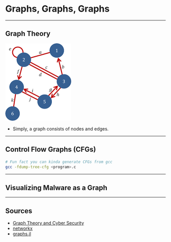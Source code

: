 # Graphs, Graphs, Graphs

---

## Graph Theory
![](img/w1.1.1-graph-theory.png)
- Simply, a graph consists of nodes and edges. 
<!-- The Devil is in the Details-->

---

## Control Flow Graphs (CFGs)


```bash
# Fun fact you can kinda generate CFGs from gcc
gcc -fdump-tree-cfg <program>.c
```


---

## Visualizing Malware as a Graph

---

## Sources
- [Graph Theory and Cyber Security](https://mytechdecisions.com/network-security/graph-theory-mathematical-approach-activating-security-data/)
- [networkx](https://networkx.org/)
- [graphs.jl](https://juliagraphs.org/)
